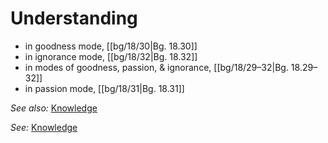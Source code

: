 # Understanding

* in goodness mode, [[bg/18/30|Bg. 18.30]]
* in ignorance mode, [[bg/18/32|Bg. 18.32]]
* in modes of goodness, passion, & ignorance, [[bg/18/29–32|Bg. 18.29–32]]
* in passion mode, [[bg/18/31|Bg. 18.31]]

*See also:* [Knowledge](entries/knowledge.md)

*See:* [Knowledge](entries/knowledge.md)
